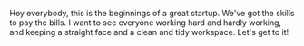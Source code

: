 Hey everybody, this is the beginnings of a great startup.  We've got the skills to pay the bills.  I want to see everyone working hard and hardly working, and keeping a straight face and a clean and tidy workspace.  Let's get to it!
